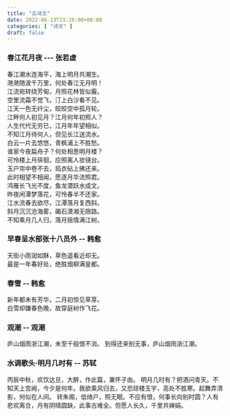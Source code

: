 ```yaml
---
title: "古诗文"
date: 2022-06-13T23:26:00+08:00
categories: [ "诗文" ]
draft: false
---
```


### 春江花月夜 --- 张若虚
春江潮水连海平，海上明月共潮生。  
滟滟随波千万里，何处春江无月明！  
江流宛转绕芳甸，月照花林皆似霰。  
空里流霜不觉飞，汀上白沙看不见。  
江天一色无纤尘，皎皎空中孤月轮。  
江畔何人初见月？江月何年初照人？  
人生代代无穷已，江月年年望相似。  
不知江月待何人，但见长江送流水。  
白云一片去悠悠，青枫浦上不胜愁。  
谁家今夜扁舟子？何处相思明月楼？  
可怜楼上月徘徊，应照离人妆镜台。  
玉户帘中卷不去，捣衣砧上拂还来。  
此时相望不相闻，愿逐月华流照君。  
鸿雁长飞光不度，鱼龙潜跃水成文。  
昨夜闲潭梦落花，可怜春半不还家。  
江水流春去欲尽，江潭落月复西斜。  
斜月沉沉沧海雾，碣石潇湘无限路。  
不知乘月几人归，落月摇情满江树。  


### 早春呈水部张十八员外 -- 韩愈
天街小雨润如酥，草色遥看近却无。  
最是一年春好处，绝胜烟柳满皇都。  


### 春雪 -- 韩愈
新年都未有芳华，二月初惊见草芽。  
白雪却嫌春色晚，故穿庭树作飞花。  


### 观潮 -- 观潮
庐山烟雨浙江潮，未至千般恨不消。
到得还来别无事，庐山烟雨浙江潮。


### 水调歌头·明月几时有 -- 苏轼
丙辰中秋，欢饮达旦，大醉，作此篇，兼怀子由。
明月几时有？把酒问青天。不知天上宫阙，今夕是何年。我欲乘风归去，又恐琼楼玉宇，高处不胜寒。起舞弄清影，何似在人间。
转朱阁，低绮户，照无眠。不应有恨，何事长向别时圆？人有悲欢离合，月有阴晴圆缺，此事古难全。但愿人长久，千里共婵娟。
